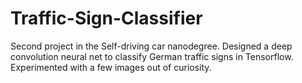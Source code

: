 # Traffic-Sign-Classifier
Second project in the Self-driving car nanodegree. Designed a deep convolution neural net to classify German traffic signs in Tensorflow. Experimented with a few images out of curiosity. 
